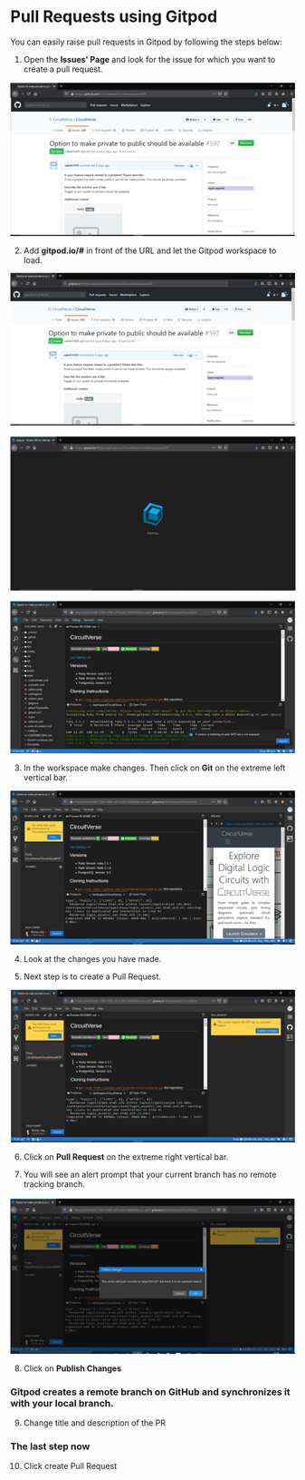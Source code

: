 # **Pull Requests using Gitpod**

You can easily raise pull requests in Gitpod by following the steps below:

1. Open the **Issues' Page** and look for the issue for which you want to create a pull request.

![](https://raw.githubusercontent.com/sakshi1499/PICS/master/1.PNG)

2. Add **gitpod.io/#** in front of the URL and let the Gitpod workspace to load.

![](https://raw.githubusercontent.com/sakshi1499/PICS/master/2.PNG)

![](https://raw.githubusercontent.com/sakshi1499/PICS/master/3.PNG)

![](https://raw.githubusercontent.com/sakshi1499/PICS/master/5.PNG)

3. In the workspace make changes. Then click on **Git** on the extreme left vertical bar.

![](https://raw.githubusercontent.com/sakshi1499/PICS/master/6.PNG)

4. Look at the changes you have made.

5. Next step is to create a Pull Request.

![](https://raw.githubusercontent.com/sakshi1499/PICS/master/7.PNG)

6. Click on **Pull Request** on the extreme right vertical bar.

7. You will see an alert prompt that your current branch has no remote tracking branch.

![](https://raw.githubusercontent.com/sakshi1499/PICS/master/8.PNG)

8. Click on **Publish Changes**

### Gitpod creates a remote branch on GitHub and synchronizes it with your local branch.

9. Change title and description of the PR

### The last step now

10. Click create Pull Request
